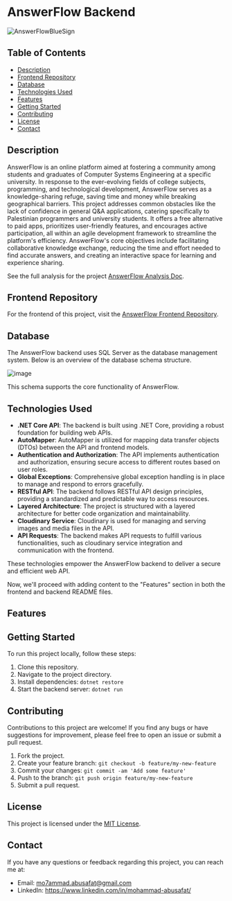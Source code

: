 # AnswerFlow Backend

![AnswerFlowBlueSign](https://github.com/Mo7ammadAbuSafat/AnswerFlow-ReactJs/assets/103439731/55fbe520-139c-4e80-8572-8a4f547b416b)

## Table of Contents

- [Description](#description)
- [Frontend Repository](#frontend-repository)
- [Database](#database)
- [Technologies Used](#technologies-used)
- [Features](#features)
- [Getting Started](#getting-started)
- [Contributing](#contributing)
- [License](#license)
- [Contact](#contact)


## Description

AnswerFlow is an online platform aimed at fostering a community among students and graduates of Computer Systems Engineering at a specific university. In response to the ever-evolving fields of college subjects, programming, and technological development, AnswerFlow serves as a knowledge-sharing refuge, saving time and money while breaking geographical barriers. This project addresses common obstacles like the lack of confidence in general Q&A applications, catering specifically to Palestinian programmers and university students. It offers a free alternative to paid apps, prioritizes user-friendly features, and encourages active participation, all within an agile development framework to streamline the platform's efficiency. AnswerFlow's core objectives include facilitating collaborative knowledge exchange, reducing the time and effort needed to find accurate answers, and creating an interactive space for learning and experience sharing.

See the full analysis for the project [AnswerFlow Analysis Doc](https://drive.google.com/file/d/1FzbiNRBBJ7my5vH__nT4r5XpCum999_r/view?usp=sharing).

## Frontend Repository

For the frontend of this project, visit the [AnswerFlow Frontend Repository](https://github.com/Mo7ammadAbuSafat/AnswerFlow-ReactJs).

## Database

The AnswerFlow backend uses SQL Server as the database management system. Below is an overview of the database schema structure.

![image](https://github.com/Mo7ammadAbuSafat/AnswerFlow-.NetCoreWebAPI/assets/103439731/15d5e28d-3ae2-4bc5-a9e2-a15a3d32984b)

This schema supports the core functionality of AnswerFlow.


## Technologies Used

- **.NET Core API**: The backend is built using .NET Core, providing a robust foundation for building web APIs.
- **AutoMapper**: AutoMapper is utilized for mapping data transfer objects (DTOs) between the API and frontend models.
- **Authentication and Authorization**: The API implements authentication and authorization, ensuring secure access to different routes based on user roles.
- **Global Exceptions**: Comprehensive global exception handling is in place to manage and respond to errors gracefully.
- **RESTful API**: The backend follows RESTful API design principles, providing a standardized and predictable way to access resources.
- **Layered Architecture**: The project is structured with a layered architecture for better code organization and maintainability.
- **Cloudinary Service**: Cloudinary is used for managing and serving images and media files in the API.
- **API Requests**: The backend makes API requests to fulfill various functionalities, such as cloudinary service integration and communication with the frontend.

These technologies empower the AnswerFlow backend to deliver a secure and efficient web API.

Now, we'll proceed with adding content to the "Features" section in both the frontend and backend README files.

## Features


## Getting Started

To run this project locally, follow these steps:

1. Clone this repository.
2. Navigate to the project directory.
3. Install dependencies: `dotnet restore`
4. Start the backend server: `dotnet run`

## Contributing

Contributions to this project are welcome! If you find any bugs or have suggestions for improvement, please feel free to open an issue or submit a pull request.

1. Fork the project.
2. Create your feature branch: `git checkout -b feature/my-new-feature`
3. Commit your changes: `git commit -am 'Add some feature'`
4. Push to the branch: `git push origin feature/my-new-feature`
5. Submit a pull request.

## License

This project is licensed under the [MIT License](LICENSE).


## Contact

If you have any questions or feedback regarding this project, you can reach me at:
- Email: mo7ammad.abusafat@gmail.com
- LinkedIn: https://www.linkedin.com/in/mohammad-abusafat/
